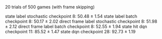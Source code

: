 20 trials of 500 games (with frame skipping)

state label stochastic checkpoint 8: 50.48 ± 1.54
state label batch checkpoint 8: 50.17 ± 2.02
direct frame label stochastic checkpoint 8: 51.98 ± 2.12
direct frame label batch checkpoint 8: 52.55 ± 1.94
state hit dqn checkpoint 11: 85.52 ± 1.47
state dqn checkpoint 28: 92.73 ± 1.19